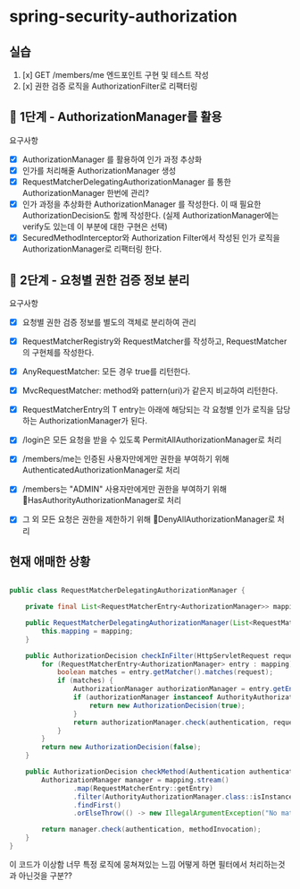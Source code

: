 # spring-security-authorization

## 실습

1. [x] GET /members/me 엔드포인트 구현 및 테스트 작성
2. [x] 권한 검증 로직을 AuthorizationFilter로 리팩터링


## 🚀 1단계 - AuthorizationManager를 활용
요구사항

 - [x] AuthorizationManager 를 활용하여 인가 과정 추상화
 - [x] 인가를 처리해줄 AuthorizationManager 생성
 - [x] RequestMatcherDelegatingAuthorizationManager 를 통한 AuthorizationManager 한번에 관리?
 - [x] 인가 과정을 추상화한 AuthorizationManager 를 작성한다. 이 때 필요한 AuthorizationDecision도 함께 작성한다. (실제 AuthorizationManager에는 verify도 있는데 이 부분에 대한 구현은 선택)
 - [x] SecuredMethodInterceptor와 Authorization Filter에서 작성된 인가 로직을 AuthorizationManager로 리팩터링 한다.

## 🚀 2단계 - 요청별 권한 검증 정보 분리
요구사항

- [x] 요청별 권한 검증 정보를 별도의 객체로 분리하여 관리
- [x] RequestMatcherRegistry와 RequestMatcher를 작성하고, RequestMatcher의 구현체를 작성한다.
- [x] AnyRequestMatcher: 모든 경우 true를 리턴한다.
- [x] MvcRequestMatcher: method와 pattern(uri)가 같은지 비교하여 리턴한다.
- [x] RequestMatcherEntry의 T entry는 아래에 해당되는 각 요청별 인가 로직을 담당하는 AuthorizationManager가 된다.
- [x] /login은 모든 요청을 받을 수 있도록 PermitAllAuthorizationManager로 처리
- [x] /members/me는 인증된 사용자만에게만 권한을 부여하기 위해 AuthenticatedAuthorizationManager로 처리
- [x] /members는 "ADMIN" 사용자만에게만 권한을 부여하기 위해 HasAuthorityAuthorizationManager로 처리
- [x] 그 외 모든 요청은 권한을 제한하기 위해 DenyAllAuthorizationManager로 처리


## 현재 애매한 상황

```java

public class RequestMatcherDelegatingAuthorizationManager {

    private final List<RequestMatcherEntry<AuthorizationManager>> mapping;

    public RequestMatcherDelegatingAuthorizationManager(List<RequestMatcherEntry<AuthorizationManager>> mapping) {
        this.mapping = mapping;
    }

    public AuthorizationDecision checkInFilter(HttpServletRequest request, Authentication authentication) {
        for (RequestMatcherEntry<AuthorizationManager> entry : mapping) {
            boolean matches = entry.getMatcher().matches(request);
            if (matches) {
                AuthorizationManager authorizationManager = entry.getEntry();
                if (authorizationManager instanceof AuthorityAuthorizationManager) {
                    return new AuthorizationDecision(true);
                }
                return authorizationManager.check(authentication, request);
            }
        }
        return new AuthorizationDecision(false);
    }

    public AuthorizationDecision checkMethod(Authentication authentication, MethodInvocation methodInvocation) {
        AuthorizationManager manager = mapping.stream()
                .map(RequestMatcherEntry::getEntry)
                .filter(AuthorityAuthorizationManager.class::isInstance)
                .findFirst()
                .orElseThrow(() -> new IllegalArgumentException("No matching authorization manager"));

        return manager.check(authentication, methodInvocation);
    }
}
```

이 코드가 이상함 너무 특정 로직에 뭉쳐져있는 느낌 어떻게 하면 필터에서 처리하는것과 아닌것을 구분??
